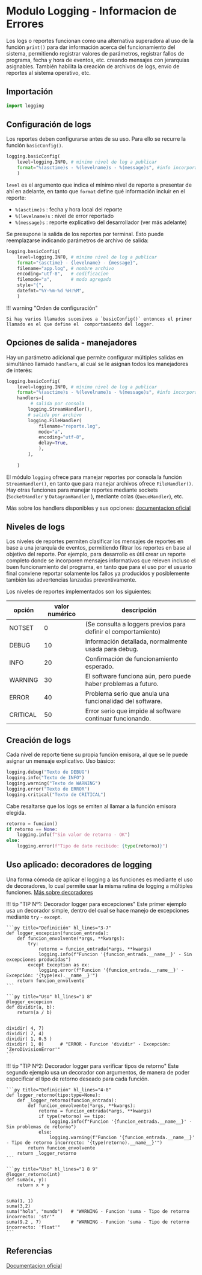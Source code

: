


# Modulo Logging - Informacion de Errores

Los logs o reportes funcionan como una alternativa superadora al uso de la función `print()` para dar información acerca del funcionamiento del sistema, permitiendo registrar valores de parámetros, registrar fallos de programa, fecha y hora de eventos, etc. creando mensajes con jerarquías asignables. También habilita la creación de archivos de logs, envío de reportes al sistema operativo, etc.


## Importación

```py title="Importación del módulo"
import logging
```

## Configuración de logs

Los reportes deben configurarse antes de su uso. Para ello se recurre la función `basicConfig()`. 

```py title="Configuración de reportes - A consola" hl_lines="1-4"
logging.basicConfig(
    level=logging.INFO, # mínimo nivel de log a publicar
    format="%(asctime)s - %(levelname)s - %(message)s", #info incorporada
    )
``` 

`level` es el argumento que indica el mínimo nivel de reporte a presentar de ahí en adelante, en tanto que `format` define qué información incluir en el reporte: 

- `%(asctime)s`     : fecha y hora local del reporte
- `%(levelname)s`   : nivel de error reportado
- `%(message)s`     : reporte explicativo del desarrollador (ver más adelante)


Se presupone la salida de los reportes por terminal. Esto puede reemplazarse indicando parámetros de archivo de salida:

```py title="Configuración de reportes - A archivo" hl_lines="4-8"
logging.basicConfig(
    level=logging.INFO, # mínimo nivel de log a publicar
    format="{asctime} - {levelname} - {message}",
    filename="app.log", # nombre archivo
    encoding="utf-8",   # codificacion
    filemode="a",       # modo agregado
    style="{",
    datefmt="%Y-%m-%d %H:%M",
    )
``` 


!!! warning "Orden de configuración"

    Si hay varios llamados sucesivos a `basicConfig()` entonces el primer llamado es el que define el  comportamiento del logger.

## Opciones de salida - manejadores


Hay un parámetro adicional que permite configurar múltiples salidas en simultáneo llamado `handlers`, al cual se le asignan todos los manejadores de interés:

```py title="Configuración de reportes - Multiples salidas" hl_lines="4 6 8-14"
logging.basicConfig(
    level=logging.INFO, # mínimo nivel de log a publicar
    format="%(asctime)s - %(levelname)s - %(message)s", #info incorporada
    handlers=[
         # salida por consola
        logging.StreamHandler(), 
        # salida por archivo
        logging.FileHandler(
            filename="reporte.log",
            mode="a",
            encoding="utf-8",
            delay=True,
            ),  
        ],
    
    )
``` 
El módulo `logging` ofrece para manejar reportes por consola la función `StreamHandler()`, en tanto que para manejar archivos ofrece `FileHandler()`. Hay otras funciones para manejar reportes mediante sockets (`SocketHandler` y `DatagramHandler` ), mediante colas (`QueueHandler`), etc.

Más sobre los handlers disponibles y sus opciones: [documentacion oficial](https://docs.python.org/3.12/library/logging.handlers.html) 



## Niveles de logs

Los niveles de reportes permiten clasificar los mensajes de reportes en base a una jerarquía de eventos, permitiendo filtrar los reportes en base al objetivo del reporte. Por ejemplo, para desarrollo es útil crear un reporte completo donde se incorporen mensajes informativos que releven incluso el buen funcionamiento del programa, en tanto que para el uso por el usuario final conviene reportar solamente los fallos ya producidos y posiblemente también las advertencias lanzadas preventivamente.

Los niveles de reportes implementados son los siguientes:


|opción| valor numérico| descripción|
|---|---|----|
|NOTSET|0 | (Se consulta a loggers previos para definir el comportamiento)|
|DEBUG|10|Información detallada, normalmente usada para debug.|
|INFO |20|Confirmación de funcionamiento esperado.|
|WARNING|30|El software funciona aún, pero puede haber problemas a futuro.|
|ERROR|40|Problema serio que anula una funcionalidad del software.|
|CRITICAL|50|Error serio que impide al software continuar funcionando.|



## Creación de logs

Cada nivel de reporte tiene su propia función emisora, al que se le puede asignar un mensaje explicativo. Uso básico: 

```py title="Creación de reportes" 
logging.debug("Texto de DEBUG")
logging.info("Texto de INFO")
logging.warning("Texto de WARNING")
logging.error("Texto de ERROR")
logging.critical("Texto de CRITICAL")
```

Cabe resaltarse que los logs se emiten al llamar a la función emisora elegida.

```py title="Creación de reportes" 
retorno = funcion()
if retorno == None:
    logging.info(f"Sin valor de retorno - OK")
else:
    logging.error(f"Tipo de dato recibido: {type(retorno)}")
```


## Uso aplicado: decoradores de logging


Una forma cómoda de aplicar el logging a las funciones es mediante el uso de decoradores, lo cual permite usar la misma rutina de logging a múltiples funciones.
[Más sobre decoradores](../funciones/decoradores.md)


!!! tip "TIP Nº1: Decorador logger para excepciones"
    Este primer ejemplo usa un decorador simple, dentro del cual se hace manejo de excepciones mediante `try` - `except`.

    ```py title="Definición" hl_lines="3-7"
    def logger_excepcion(funcion_entrada):
        def funcion_envolvente(*args, **kwargs):
            try:
                retorno = funcion_entrada(*args, **kwargs)
                logging.info(f"Funcion '{funcion_entrada.__name__}' - Sin excepciones producidas")
            except Exception as ex:
                logging.error(f"Funcion '{funcion_entrada.__name__}' - Excepción: '{type(ex).__name__}'")
        return funcion_envolvente
    ```

    ```py title="Uso" hl_lines="1 8"
    @logger_excepcion
    def dividir(a, b):
        return(a / b)


    dividir( 4, 7)
    dividir( 7, 4)
    dividir( 1, 0.5 )
    dividir( 1, 0)      # "ERROR - Funcion 'dividir' - Excepción: 'ZeroDivisionError'"
    ```


!!! tip "TIP Nº2: Decorador logger para verificar tipos de retorno"
    Este segundo ejemplo usa un decorador con argumentos, de manera de poder especificar el tipo de retorno deseado para cada función.


    ```py title="Definición" hl_lines="4-8"
    def logger_retorno(tipo:type=None):
        def _logger_retorno(funcion_entrada):
            def funcion_envolvente(*args, **kwargs):
                retorno = funcion_entrada(*args, **kwargs)
                if type(retorno) == tipo:
                    logging.info(f"Funcion '{funcion_entrada.__name__}' - Sin problemas de retorno")
                else:
                    logging.warning(f"Funcion '{funcion_entrada.__name__}' - Tipo de retorno incorrecto: '{type(retorno).__name__}'")
            return funcion_envolvente
        return _logger_retorno
    ```

    ```py title="Uso" hl_lines="1 8 9"
    @logger_retorno(int)
    def suma(x, y):
        return x + y


    suma(1, 1)
    suma(3,2)
    suma("hola", "mundo")   # "WARNING - Funcion 'suma - Tipo de retorno incorrecto: 'str'"
    suma(9.2 , 7)           # "WARNING - Funcion 'suma - Tipo de retorno incorrecto: 'float'"
    ```



## Referencias


[Documentacion oficial](https://docs.python.org/3.12/library/logging.html)